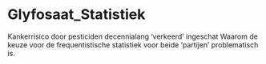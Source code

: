 # Glyfosaat_Statistiek
Kankerrisico door pesticiden decennialang ‘verkeerd’ ingeschat  Waarom de keuze voor de frequentistische statistiek  voor beide ‘partijen’ problematisch is. 
